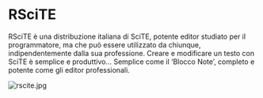 # RSciTE #

RSciTE è una distribuzione italiana di SciTE, potente editor studiato per il programmatore, ma che può essere utilizzato da chiunque, indipendentemente dalla sua professione. Creare e modificare un testo con SciTE è semplice e produttivo… Semplice come il ‘Blocco Note’, completo e potente come gli editor professionali.

![rscite.jpg](https://bitbucket.org/repo/7M7Gga/images/1552891838-rscite.jpg)